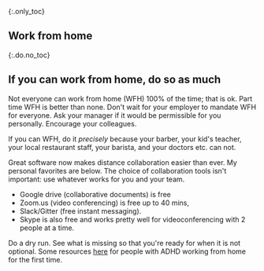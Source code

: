 {:.only_toc}
## Work from home

{:.do.no_toc}
## If you can work from home, do so as much

Not everyone can work from home (WFH) 100% of the time; that is ok. Part time WFH is better than none. Don't wait for your employer to mandate
WFH for everyone. Ask your manager if it would be permissible for you personally. Encourage your colleagues.

If you can WFH, do it *precisely* because your barber, your kid's teacher, your local restaurant staff, your barista, and your doctors etc. can not.

Great software now makes distance collaboration easier than ever. My personal favorites are below. The choice of collaboration tools isn't important: use whatever works for you and your team.

-   Google drive (collaborative documents) is free
-   Zoom.us (video conferencing) is free up to 40 mins,
-   Slack/Gitter (free instant messaging).
-   Skype is also free and works pretty well for videoconferencing with 2 people at a time.

Do a dry run. See what is missing so that you're ready for when it is not optional. Some resources [here](https://twitter.com/BadassBowden/status/1235793674174435328) for people with ADHD working from home for the first time.
